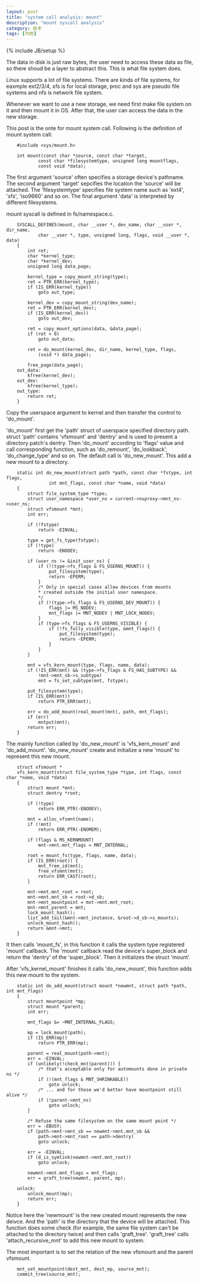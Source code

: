 ```yaml
---
layout: post
title: "system call analysis: mount"
description: "mount syscall analysis"
category: 技术
tags: [内核]
---
```

{% include JB/setup %}

The data in disk is just raw bytes, the user need to access these data as file, so there shoud be a layer to abstract this. This is what file system does.

Linux supports a lot of file systems. There are kinds of file systems, for eaxmple ext2/3/4, xfs is for local storage, proc and sys are pseudo file systems and nfs is network file system.

Whenever we want to use a new storage, we need first make file system on it and then mount it in OS. After that, the user can access the data in the new storage.

This post is the onte for mount system call.
Following is the definition of mount system call:

        #include <sys/mount.h>

        int mount(const char *source, const char *target,
                const char *filesystemtype, unsigned long mountflags,
                const void *data);


The first argument 'source' often specifies a storage device's pathname.
The second argument 'target' sepcifies the location the 'source' will be attached.
The 'filesystemtype' specifies file system name such as 'ext4', 'xfs', 'iso9660' and so on.
The final argument 'data' is interpreted by different filesystems.

mount syscall is defined in fs/namespace.c.

        SYSCALL_DEFINE5(mount, char __user *, dev_name, char __user *, dir_name,
                char __user *, type, unsigned long, flags, void __user *, data)
        {
            int ret;
            char *kernel_type;
            char *kernel_dev;
            unsigned long data_page;

            kernel_type = copy_mount_string(type);
            ret = PTR_ERR(kernel_type);
            if (IS_ERR(kernel_type))
                goto out_type;

            kernel_dev = copy_mount_string(dev_name);
            ret = PTR_ERR(kernel_dev);
            if (IS_ERR(kernel_dev))
                goto out_dev;

            ret = copy_mount_options(data, &data_page);
            if (ret < 0)
                goto out_data;

            ret = do_mount(kernel_dev, dir_name, kernel_type, flags,
                (void *) data_page);

            free_page(data_page);
        out_data:
            kfree(kernel_dev);
        out_dev:
            kfree(kernel_type);
        out_type:
            return ret;
        }

Copy the userspace argument to kernel and then transfer the control to 'do\_mount'.

'do\_mount' first get the 'path' struct of userspace specified directory path. struct 'path' contains 'vfsmount' and 'dentry' and is used to present a directory patch's dentry.
Then 'do\_mount' according to 'flags' value and call corresponding function, such as 'do\_remount', 'do\_lookback', 'do\_change\_type' and so on. The default call is 'do\_new\_mount'. This add a new mount to a directory.


        static int do_new_mount(struct path *path, const char *fstype, int flags,
                    int mnt_flags, const char *name, void *data)
        {
            struct file_system_type *type;
            struct user_namespace *user_ns = current->nsproxy->mnt_ns->user_ns;
            struct vfsmount *mnt;
            int err;

            if (!fstype)
                return -EINVAL;

            type = get_fs_type(fstype);
            if (!type)
                return -ENODEV;

            if (user_ns != &init_user_ns) {
                if (!(type->fs_flags & FS_USERNS_MOUNT)) {
                    put_filesystem(type);
                    return -EPERM;
                }
                /* Only in special cases allow devices from mounts
                * created outside the initial user namespace.
                */
                if (!(type->fs_flags & FS_USERNS_DEV_MOUNT)) {
                    flags |= MS_NODEV;
                    mnt_flags |= MNT_NODEV | MNT_LOCK_NODEV;
                }
                if (type->fs_flags & FS_USERNS_VISIBLE) {
                    if (!fs_fully_visible(type, &mnt_flags)) {
                        put_filesystem(type);
                        return -EPERM;
                    }
                }
            }

            mnt = vfs_kern_mount(type, flags, name, data);
            if (!IS_ERR(mnt) && (type->fs_flags & FS_HAS_SUBTYPE) &&
                !mnt->mnt_sb->s_subtype)
                mnt = fs_set_subtype(mnt, fstype);

            put_filesystem(type);
            if (IS_ERR(mnt))
                return PTR_ERR(mnt);

            err = do_add_mount(real_mount(mnt), path, mnt_flags);
            if (err)
                mntput(mnt);
            return err;
        }


The mainly function called by 'do\_new\_mount' is 'vfs\_kern\_mount' and 'do\_add\_mount'.
'do\_new\_mount' create and initialize a new 'mount' to represent this new mount. 

        struct vfsmount *
        vfs_kern_mount(struct file_system_type *type, int flags, const char *name, void *data)
        {
            struct mount *mnt;
            struct dentry *root;

            if (!type)
                return ERR_PTR(-ENODEV);

            mnt = alloc_vfsmnt(name);
            if (!mnt)
                return ERR_PTR(-ENOMEM);

            if (flags & MS_KERNMOUNT)
                mnt->mnt.mnt_flags = MNT_INTERNAL;

            root = mount_fs(type, flags, name, data);
            if (IS_ERR(root)) {
                mnt_free_id(mnt);
                free_vfsmnt(mnt);
                return ERR_CAST(root);
            }

            mnt->mnt.mnt_root = root;
            mnt->mnt.mnt_sb = root->d_sb;
            mnt->mnt_mountpoint = mnt->mnt.mnt_root;
            mnt->mnt_parent = mnt;
            lock_mount_hash();
            list_add_tail(&mnt->mnt_instance, &root->d_sb->s_mounts);
            unlock_mount_hash();
            return &mnt->mnt;
        }

It then calls 'mount\_fs', in this function it calls the system type registered 'mount' callback. The 'mount' callback read the device's super\_block and return the 'dentry' of the 'super\_block'. Then it initializes the struct 'mount'. 

After 'vfs\_kernel\_mount' finishes it calls 'do\_new\_mount', this function adds this new mount to the system.

        static int do_add_mount(struct mount *newmnt, struct path *path, int mnt_flags)
        {
            struct mountpoint *mp;
            struct mount *parent;
            int err;

            mnt_flags &= ~MNT_INTERNAL_FLAGS;

            mp = lock_mount(path);
            if (IS_ERR(mp))
                return PTR_ERR(mp);

            parent = real_mount(path->mnt);
            err = -EINVAL;
            if (unlikely(!check_mnt(parent))) {
                /* that's acceptable only for automounts done in private ns */
                if (!(mnt_flags & MNT_SHRINKABLE))
                    goto unlock;
                /* ... and for those we'd better have mountpoint still alive */
                if (!parent->mnt_ns)
                    goto unlock;
            }

            /* Refuse the same filesystem on the same mount point */
            err = -EBUSY;
            if (path->mnt->mnt_sb == newmnt->mnt.mnt_sb &&
                path->mnt->mnt_root == path->dentry)
                goto unlock;

            err = -EINVAL;
            if (d_is_symlink(newmnt->mnt.mnt_root))
                goto unlock;

            newmnt->mnt.mnt_flags = mnt_flags;
            err = graft_tree(newmnt, parent, mp);

        unlock:
            unlock_mount(mp);
            return err;
        }

Notice here the 'newmount' is the new created mount represents the new deivce.
And the 'path' is the directory that the device will be attached. This function does some check (for example, the same file system can't be attached to the directory twice) and then calls 'graft\_tree'. 'graft\_tree' calls 'attach_recursive_mnt' to add this new mount to system.

The most important is to set the relation of the new vfsmount and the parent vfsmount.

		mnt_set_mountpoint(dest_mnt, dest_mp, source_mnt);
		commit_tree(source_mnt);




